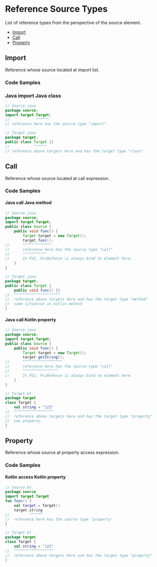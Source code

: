 # Reference Source Types

List of reference types from the perspective of the source element.

- [Import](#Import)
- [Call](#Call)
- [Property](#Property)

## Import

Reference whose source located at import list.

### Code Samples

### Java import Java class

```java
// Source.java
package source;
import target.Target;
//            ^^^^^^
// reference here has the source type "import"
```

```java
// Target.java
package target;
public class Target {}
//           ^^^^^^
// reference above targets here and has the target type "class"
```

## Call

Reference whose source located at call expression.

### Code Samples

#### Java call Java method

```java
// Source.java
package source;
import target.Target;
public class Source {
    public void func() {
        Target target = new Target();
        target.func();
//      ^^^^^^^^^^^^^
//      reference here has the source type "call"
//      ^^^^^^^^^^^
//      In PSI, PsiRefence is always bind to element here.
    }
}
```

```java
// Target.java
package target;
public class Target {
    public void func() {}
//  ^^^^^^^^^^^^^^^^^^^^^
//  reference above targets here and has the target type "method"
//  same situation in kotlin method
}
```

#### Java call Kotlin property

```java
// Source.java
package source;
import target.Target;
public class Source {
    public void func() {
        Target target = new Target();
        target.getString();
//      ^^^^^^^^^^^^^^^^^^
//      reference here has the source type "call"
//      ^^^^^^^^^^^^^^^^
//      In PSI, PsiRefence is always bind to element here.
    }
}
```

```kotlin
// Target.kt
package target
class Target {
    val string = "123"
//  ^^^^^^^^^^^^^^^^^^
//  reference above targets here and has the target type "property"
//  see property.
}
```

## Property

Reference whose source at property access expression.

### Code Samples

#### Kotlin access Kotlin property

```kotlin
// Source.kt
package source
import target.Target
fun func() {
    val target = Target()
    target.string
//         ^^^^^^
//  reference here has the source type "property"
}
```

```kotlin
// Target.kt
package target
class Target {
    val string = "123"
//  ^^^^^^^^^^^^^^^^^^
//  reference above targets here and has the target type "property"
}
```

